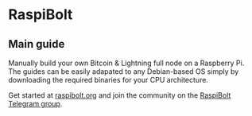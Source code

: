 # RaspiBolt

## Main guide

Manually build your own Bitcoin & Lightning full node on a Raspberry Pi. The guides can be easily adapated to any Debian-based OS simply by downloading the required binaries for your CPU architecture.

Get started at [raspibolt.org](https://raspibolt.org/) and join the community on the [RaspiBolt Telegram group](https://t.me/raspibolt).
